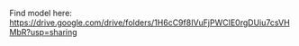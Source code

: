 Find model here: 
https://drive.google.com/drive/folders/1H6cC9f8IVuFjPWCIE0rgDUiu7csVHMbR?usp=sharing
